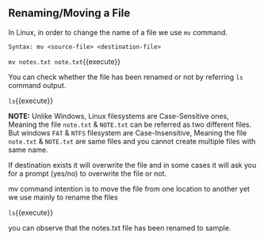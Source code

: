 # #

## Renaming/Moving a File

In Linux, in order to change the name of a file we use `mv` command.

`Syntax: mv <source-file> <destination-file>`

`mv notes.txt note.txt`{{execute}}

You can check whether the file has been renamed or not by referring `ls` command output.

`ls`{{execute}}

**NOTE:** Unlike Windows, Linux filesystems are Case-Sensitive ones, Meaning the file `note.txt` & `NOTE.txt` can be referred as two different files. But windows `FAT` & `NTFS` filesystem are Case-Insensitive, Meaning the file `note.txt` & `NOTE.txt` are same files and you cannot create multiple files with same name.

If destination exists it will overwrite the file and in some cases it will ask you for a prompt (yes/no) to overwrite the file or not.

mv command intention is to move the file from one location to another yet we use mainly to rename the files

`ls`{{execute}} 

you can observe that the notes.txt file has been renamed to sample.

